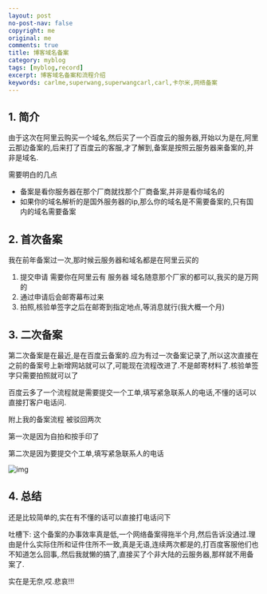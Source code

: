 ```yaml
---
layout: post
no-post-nav: false 
copyright: me
original: me
comments: true
title: 博客域名备案
category: myblog
tags: [myblog,record]
excerpt: 博客域名备案和流程介绍
keywords: carlme,superwang,superwangcarl,carl,卡尔米,网络备案
---
```


## 1. 简介

由于这次在阿里云购买一个域名,然后买了一个百度云的服务器,开始以为是在,阿里云那边备案的,后来打了百度云的客服,才了解到,备案是按照云服务器来备案的,并非是域名.

需要明白的几点

- 备案是看你服务器在那个厂商就找那个厂商备案,并非是看你域名的
- 如果你的域名解析的是国外服务器的ip,那么你的域名是不需要备案的,只有国内的域名需要备案

## 2. 首次备案

我在前年备案过一次,那时候云服务器和域名都是在阿里云买的

1. 提交申请 需要你在阿里云有 服务器 域名随意那个厂家的都可以,我买的是万网的
2. 通过申请后会邮寄幕布过来
3. 拍照,核验单签字之后在邮寄到指定地点,等消息就行(我大概一个月)

## 3. 二次备案

第二次备案是在最近,是在百度云备案的.应为有过一次备案记录了,所以这次直接在之前的备案号上新增网站就可以了,可能现在流程改进了.不是邮寄材料了.核验单签字只需要拍照就可以了

百度云多了一个流程就是需要提交一个工单,填写紧急联系人的电话,不懂的话可以直接打客户电话问.

附上我的备案流程 被驳回两次

第一次是因为自拍和按手印了

第二次是因为要提交个工单,填写紧急联系人的电话

![img](../../assets/images/blog/2019/20190410225811.png)

## 4. 总结

还是比较简单的,实在有不懂的话可以直接打电话问下

吐槽下: 这个备案的办事效率真是低,一个网络备案得拖半个月,然后告诉没通过.理由是什么实际住所和证件住所不一致,真是无语,连续两次都是的,打百度客服他们也不知道怎么回事,.然后我就懒的搞了,直接买了个非大陆的云服务器,那样就不用备案了.

实在是无奈,哎.悲哀!!!